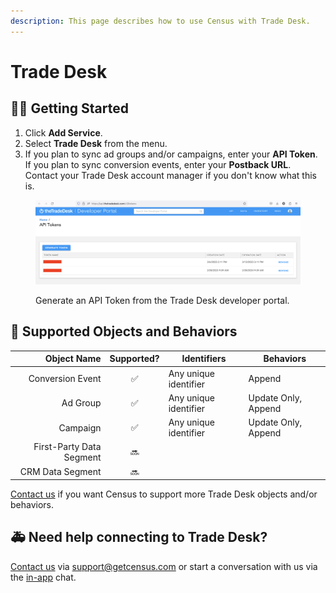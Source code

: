 ```yaml
---
description: This page describes how to use Census with Trade Desk.
---
```


# Trade Desk

## 🏃‍♀️ Getting Started

1. Click **Add Service**.
2. Select **Trade Desk** from the menu.
3. If you plan to sync ad groups and/or campaigns, enter your **API Token**. If you plan to sync conversion events, enter your **Postback URL**. Contact your Trade Desk account manager if you don't know what this is.

<figure><img src="../.gitbook/assets/tradedesk.png" alt=""><figcaption><p>Generate an API Token from the Trade Desk developer portal.</p></figcaption></figure>

## 🔀 Supported Objects and Behaviors

|          **Object Name** | **Supported?** | **Identifiers**       | **Behaviors**       |
| -----------------------: | :------------: | --------------------- | ------------------- |
|         Conversion Event |        ✅       | Any unique identifier | Append              |
|                 Ad Group |        ✅       | Any unique identifier | Update Only, Append |
|                 Campaign |        ✅       | Any unique identifier | Update Only, Append |
| First-Party Data Segment |       🔜       |                       |                     |
|         CRM Data Segment |       🔜       |                       |                     |

[Contact us](mailto:support@getcensus.com) if you want Census to support more Trade Desk objects and/or behaviors.

## 🚑 Need help connecting to Trade Desk?

[Contact us](mailto:support@getcensus.com) via support@getcensus.com or start a conversation with us via the [in-app](https://app.getcensus.com) chat.
